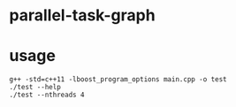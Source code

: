 # parallel-task-graph

# usage
```shell
g++ -std=c++11 -lboost_program_options main.cpp -o test
./test --help
./test --nthreads 4
```
